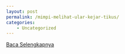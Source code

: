 ```yaml
---
layout: post
permalink: /mimpi-melihat-ular-kejar-tikus/
categories:
    - Uncategorized
---
```


[Baca Selengkapnya](/01)